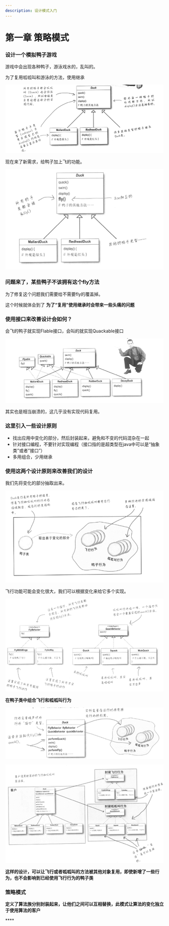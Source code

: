 ```yaml
---
description: 设计模式入门
---
```


# 第一章 策略模式

### 设计一个模拟鸭子游戏

游戏中会出现各种鸭子，游泳戏水的，乱叫的。

为了复用呱呱叫和游泳的方法，使用继承

![&#x4F7F;&#x7528;&#x7EE7;&#x627F;&#x8FBE;&#x5230;&#x4EE3;&#x7801;&#x590D;&#x7528;](.gitbook/assets/image%20%285%29.png)

现在来了新需求，给鸭子加上飞的功能。

![&#x7ED9;&#x7236;&#x7C7B;&#x52A0;&#x4E0A;fly&#x65B9;&#x6CD5;](.gitbook/assets/image%20%2813%29.png)

### **问题来了，某些鸭子不该拥有这个fly方法**

为了修复这个问题我们需要给不需要fly的覆盖掉。

这个时候就体会到了 **为了“复用”使用继承时会带来一些头痛的问题**

### 使用接口来改善设计会如何？

会飞的鸭子就实现Flable接口，会叫的就实现Quackable接口

![](.gitbook/assets/image%20%289%29.png)

其实也是相当崩溃的，这几乎没有实现代码复用。

### 这里引入一些设计原则

* 找出应用中变化的部分，然后封装起来，避免和不变的代码混杂在一起
* 针对接口编程，不要针对实现编程（接口指的是超类型在java中可以是“抽象类”或者”接口”）
* 多用组合，少用继承

### 使用这两个设计原则来改善我们的设计

我们先将变化的部分抽取出来。

![](.gitbook/assets/image%20%282%29.png)

飞行功能可能会变化很大，我们可以根据变化来给它多个实现。

![](.gitbook/assets/image%20%2814%29.png)

**在鸭子类中组合飞行和呱呱叫行为**

![&#x7EC4;&#x5408;&#x884C;&#x4E3A;&#x7684;&#x9E2D;&#x5B50;&#x7C7B;](.gitbook/assets/image%20%287%29.png)

![&#x6700;&#x7EC8;&#x8BBE;&#x8BA1;&#x5B8C;&#x6210;&#x540E;&#x7684;&#x9E2D;&#x5B50;&#x7C7B;](.gitbook/assets/image%20%2810%29.png)

**这样的设计，可以让飞行或者呱呱叫的方法被其他对象复用，即使新增了一些行为，也不会影响到已经使用飞行行为的鸭子类**

### 策略模式

**定义了算法族分别封装起来，让他们之间可以互相替换，此模式让算法的变化独立于使用算法的客户**

\*\*\*\*



